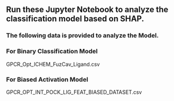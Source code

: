 ## Run these Jupyter Notebook to analyze the classification model based on SHAP.

### The following data is provided to analyze the Model.

### For Binary Classification Model
GPCR_Opt_ICHEM_FuzCav_Ligand.csv

### For Biased Activation Model
GPCR_OPT_INT_POCK_LIG_FEAT_BIASED_DATASET.csv
